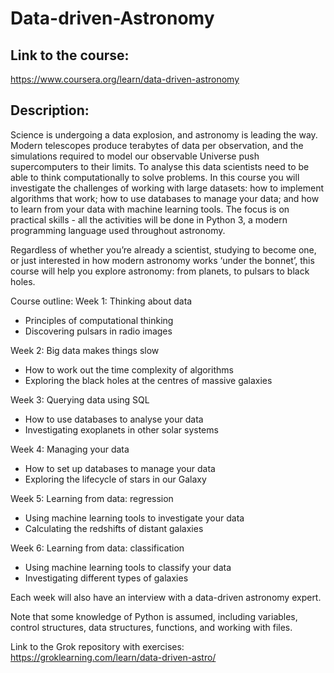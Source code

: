 # Data-driven-Astronomy

## Link to the course:
https://www.coursera.org/learn/data-driven-astronomy

## Description:
Science is undergoing a data explosion, and astronomy is leading the way. Modern telescopes produce terabytes of data per observation, and the simulations required to model our observable Universe push supercomputers to their limits. To analyse this data scientists need to be able to think computationally to solve problems. In this course you will investigate the challenges of working with large datasets: how to implement algorithms that work; how to use databases to manage your data; and how to learn from your data with machine learning tools. The focus is on practical skills - all the activities will be done in Python 3, a modern programming language used throughout astronomy.

Regardless of whether you’re already a scientist, studying to become one, or just interested in how modern astronomy works ‘under the bonnet’, this course will help you explore astronomy: from planets, to pulsars to black holes.

Course outline:
Week 1: Thinking about data
- Principles of computational thinking
- Discovering pulsars in radio images

Week 2: Big data makes things slow
- How to work out the time complexity of algorithms
- Exploring the black holes at the centres of massive galaxies

Week 3: Querying data using SQL
- How to use databases to analyse your data
- Investigating exoplanets in other solar systems

Week 4: Managing your data
- How to set up databases to manage your data
- Exploring the lifecycle of stars in our Galaxy

Week 5: Learning from data: regression
- Using machine learning tools to investigate your data
- Calculating the redshifts of distant galaxies

Week 6: Learning from data: classification
- Using machine learning tools to classify your data
- Investigating different types of galaxies

Each week will also have an interview with a data-driven astronomy expert.

Note that some knowledge of Python is assumed, including variables, control structures, data structures, functions, and working with files.

Link to the Grok repository with exercises: https://groklearning.com/learn/data-driven-astro/